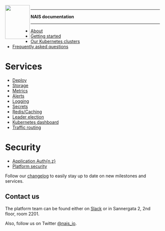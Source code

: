 <img align="left" width="80" height="110" src="https://raw.githubusercontent.com/nais/doc/master/content/_media/nais_logo_gray.png">

---

**NAIS documentation**

---


* [About](/content/about/README.md)
* [Getting started](/content/getting-started)
* [Our Kubernetes clusters](/content/clusters)
* [Frequently asked questions](/content/faq)

# Services
* [Deploy](/content/deploy)
* [Storage](/content/storage)
* [Metrics](/content/metrics)
* [Alerts](/content/alerts)
* [Logging](/content/logging)
* [Secrets](/content/secrets)
* [Redis/Caching](/content/redis.md)
* [Leader election](/content/leader_election.md)
* [Kubernetes dashboard](/content/kubernetes_dashboard.md)
* [Traffic routing](/content/trafficrouting.md)

# Security
* [Application Auth{n,z}](/content/authnz)
* [Platform security](/content/security)

Follow our [changelog](/content/changelog.md) to easily stay up to date on new milestones and services.

## Contact us

The platform team can be found either on [Slack](https://nav-it.slack.com/messages/C5KUST8N6/) or in Sannergata 2, 2nd floor, room 2201.

Also, follow us on Twitter [@nais_io](https://twitter.com/nais_io).
